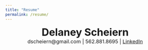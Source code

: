 ```yaml
---
title: "Resume"
permalink: /resume/
---
```


<center><b><font size="6"><b>Delaney Scheiern</b></font></b></center>
<center><font size="3">dscheiern@gmail.com | 562.881.8695 | <a href="https://dscheiern.github.io/>Personal Website</a> | <a href="https://linkedin.com/in/dscheiern">LinkedIn</a></font></center>
